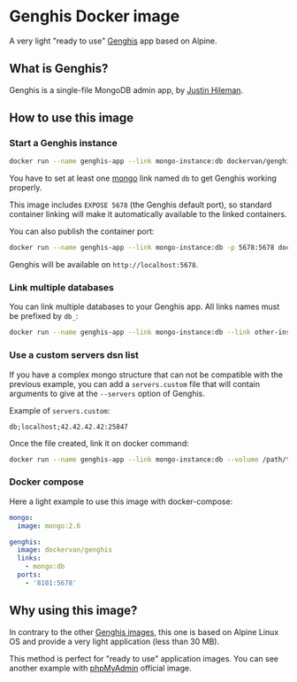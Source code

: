 # Genghis Docker image

A very light "ready to use" [Genghis](https://github.com/bobthecow/genghis) app based on Alpine.

## What is Genghis?

Genghis is a single-file MongoDB admin app, by [Justin Hileman](http://justinhileman.info/).

## How to use this image

### Start a Genghis instance

```bash
docker run --name genghis-app --link mongo-instance:db dockervan/genghis
```

You have to set at least one [mongo](https://hub.docker.com/_/mongo/) link named `db` to get Genghis working properly.

This image includes `EXPOSE 5678` (the Genghis default port),
so standard container linking will make it automatically available to the linked containers.

You can also publish the container port:

```bash
docker run --name genghis-app --link mongo-instance:db -p 5678:5678 dockervan/genghis
```

Genghis will be available on `http://localhost:5678`.

### Link multiple databases

You can link multiple databases to your Genghis app.
All links names must be prefixed by `db_`:

```bash
docker run --name genghis-app --link mongo-instance:db --link other-instance:db_2 --link mongofoo:db_foo -p 5678:5678 dockervan/genghis
```

### Use a custom servers dsn list

If you have a complex mongo structure that can not be compatible with the previous example,
you can add a `servers.custom` file that will contain arguments to give at the `--servers` option of Genghis.

Example of `servers.custom`:

```
db;localhost;42.42.42.42:25847
```

Once the file created, link it on docker command:

```bash
docker run --name genghis-app --link mongo-instance:db --volume /path/to/servers.custom:/servers.custom:ro dockervan/genghis
```

### Docker compose

Here a light example to use this image with docker-compose:

```yml
mongo:
  image: mongo:2.6

genghis:
  image: dockervan/genghis
  links:
    - mongo:db
  ports:
    - '8101:5678'
```

## Why using this image?

In contrary to the other [Genghis images](https://hub.docker.com/search/?isAutomated=0&isOfficial=0&page=1&pullCount=0&q=genghis&starCount=0),
this one is based on Alpine Linux OS and provide a very light application (less than 30 MB).

This method is perfect for "ready to use" application images.
You can see another example with [phpMyAdmin](https://hub.docker.com/r/phpmyadmin/phpmyadmin/) official image.
